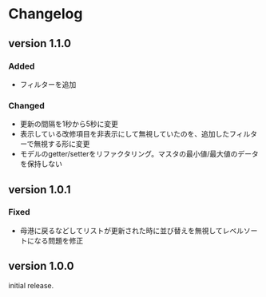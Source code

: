 # Changelog

## version 1.1.0
### Added
- フィルターを追加

### Changed
- 更新の間隔を1秒から5秒に変更
- 表示している改修項目を非表示にして無視していたのを、追加したフィルターで無視する形に変更
- モデルのgetter/setterをリファクタリング。マスタの最小値/最大値のデータを保持しない


## version 1.0.1
### Fixed
- 母港に戻るなどしてリストが更新された時に並び替えを無視してレベルソートになる問題を修正


## version 1.0.0
initial release.
